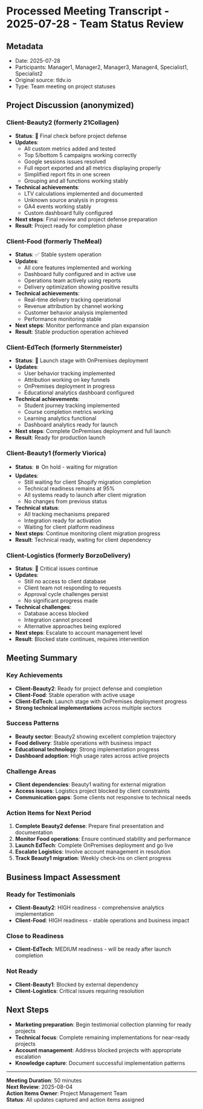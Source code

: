# Processed Meeting Transcript - 2025-07-28 - Team Status Review

## Metadata
- Date: 2025-07-28
- Participants: Manager1, Manager2, Manager3, Manager4, Specialist1, Specialist2
- Original source: tldv.io
- Type: Team meeting on project statuses

## Project Discussion (anonymized)

### Client-Beauty2 (formerly 21Collagen)
- **Status**: 🎯 Final check before project defense
- **Updates**:
  - All custom metrics added and tested
  - Top 5/bottom 5 campaigns working correctly
  - Google sessions issues resolved
  - Full report exported and all metrics displaying properly
  - Simplified report fits in one screen
  - Grouping and all functions working stably
- **Technical achievements**:
  - LTV calculations implemented and documented
  - Unknown source analysis in progress
  - GA4 events working stably
  - Custom dashboard fully configured
- **Next steps**: Final review and project defense preparation
- **Result**: Project ready for completion phase

### Client-Food (formerly TheMeal)
- **Status**: ✅ Stable system operation
- **Updates**:
  - All core features implemented and working
  - Dashboard fully configured and in active use
  - Operations team actively using reports
  - Delivery optimization showing positive results
- **Technical achievements**:
  - Real-time delivery tracking operational
  - Revenue attribution by channel working
  - Customer behavior analysis implemented
  - Performance monitoring stable
- **Next steps**: Monitor performance and plan expansion
- **Result**: Stable production operation achieved

### Client-EdTech (formerly Sternmeister)
- **Status**: 🚀 Launch stage with OnPremises deployment
- **Updates**:
  - User behavior tracking implemented
  - Attribution working on key funnels
  - OnPremises deployment in progress
  - Educational analytics dashboard configured
- **Technical achievements**:
  - Student journey tracking implemented
  - Course completion metrics working
  - Learning analytics functional
  - Dashboard analytics ready for launch
- **Next steps**: Complete OnPremises deployment and full launch
- **Result**: Ready for production launch

### Client-Beauty1 (formerly Viorica)
- **Status**: ⏸️ On hold - waiting for migration
- **Updates**:
  - Still waiting for client Shopify migration completion
  - Technical readiness remains at 95%
  - All systems ready to launch after client migration
  - No changes from previous status
- **Technical status**:
  - All tracking mechanisms prepared
  - Integration ready for activation
  - Waiting for client platform readiness
- **Next steps**: Continue monitoring client migration progress
- **Result**: Technical ready, waiting for client dependency

### Client-Logistics (formerly BorzoDelivery)
- **Status**: 🔴 Critical issues continue
- **Updates**:
  - Still no access to client database
  - Client team not responding to requests
  - Approval cycle challenges persist
  - No significant progress made
- **Technical challenges**:
  - Database access blocked
  - Integration cannot proceed
  - Alternative approaches being explored
- **Next steps**: Escalate to account management level
- **Result**: Blocked state continues, requires intervention

## Meeting Summary

### Key Achievements
- **Client-Beauty2**: Ready for project defense and completion
- **Client-Food**: Stable operation with active usage
- **Client-EdTech**: Launch stage with OnPremises deployment progress
- **Strong technical implementations** across multiple sectors

### Success Patterns
- **Beauty sector**: Beauty2 showing excellent completion trajectory
- **Food delivery**: Stable operations with business impact
- **Educational technology**: Strong implementation progress
- **Dashboard adoption**: High usage rates across active projects

### Challenge Areas
- **Client dependencies**: Beauty1 waiting for external migration
- **Access issues**: Logistics project blocked by client constraints
- **Communication gaps**: Some clients not responsive to technical needs

### Action Items for Next Period
1. **Complete Beauty2 defense**: Prepare final presentation and documentation
2. **Monitor Food operations**: Ensure continued stability and performance
3. **Launch EdTech**: Complete OnPremises deployment and go live
4. **Escalate Logistics**: Involve account management in resolution
5. **Track Beauty1 migration**: Weekly check-ins on client progress

## Business Impact Assessment

### Ready for Testimonials
- **Client-Beauty2**: HIGH readiness - comprehensive analytics implementation
- **Client-Food**: HIGH readiness - stable operations and business impact

### Close to Readiness
- **Client-EdTech**: MEDIUM readiness - will be ready after launch completion

### Not Ready
- **Client-Beauty1**: Blocked by external dependency
- **Client-Logistics**: Critical issues requiring resolution

## Next Steps
- **Marketing preparation**: Begin testimonial collection planning for ready projects
- **Technical focus**: Complete remaining implementations for near-ready projects
- **Account management**: Address blocked projects with appropriate escalation
- **Knowledge capture**: Document successful implementation patterns

---

**Meeting Duration**: 50 minutes  
**Next Review**: 2025-08-04  
**Action Items Owner**: Project Management Team  
**Status**: All updates captured and action items assigned